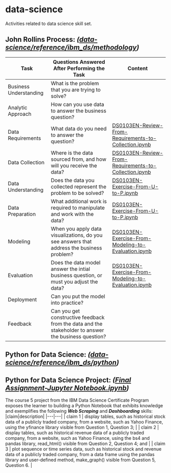 # data-science
Activities related to data science skill set.

## John Rollins Process: *([data-science/reference/ibm_ds/methodology](https://github.com/solver-Mart1n/data-science/tree/main/reference/ibm_ds/methodology))*
| Task | Questions Answered After Performing the Task | Content |
|---|---|---|
| Business Understanding | What is the problem that you are trying to solve? | |
| Analytic Approach | How can you use data to answer the business question? | |
| Data Requirements | What data do you need to answer the question? | [DS0103EN-Review-From-Requirements-to-Collection.ipynb](https://github.com/solver-Mart1n/data-science/blob/main/reference/ibm_ds/DS0103EN-Review-From-Requirements-to-Collection.ipynb) |
| Data Collection | Where is the data sourced from, and how will you receive the data? | [DS0103EN-Review-From-Requirements-to-Collection.ipynb](https://github.com/solver-Mart1n/data-science/blob/main/reference/ibm_ds/DS0103EN-Review-From-Requirements-to-Collection.ipynb) |
| Data Understanding | Does the data you collected represent the problem to be solved? | [DS0103EN-Exercise-From-U-to-P.ipynb](https://github.com/solver-Mart1n/data-science/blob/main/reference/ibm_ds/DS0103EN-Exercise-From-U-to-P.ipynb) |
| Data Preparation | What additional work is required to manipulate and work with the data? | [DS0103EN-Exercise-From-U-to-P.ipynb](https://github.com/solver-Mart1n/data-science/blob/main/reference/ibm_ds/DS0103EN-Exercise-From-U-to-P.ipynb) |
| Modeling | When you apply data visualizations, do you see answers that address the business problem? | [DS0103EN-Exercise-From-Modeling-to-Evaluation.ipynb](https://github.com/solver-Mart1n/data-science/blob/main/reference/ibm_ds/DS0103EN-Exercise-From-Modeling-to-Evaluation.ipynb) |
| Evaluation | Does the data model answer the intial business question, or must you adjust the data? | [DS0103EN-Exercise-From-Modeling-to-Evaluation.ipynb](https://github.com/solver-Mart1n/data-science/blob/main/reference/ibm_ds/DS0103EN-Exercise-From-Modeling-to-Evaluation.ipynb) |
| Deployment | Can you put the model into practice? | |
| Feedback | Can you get constructive feedback from the data and the stakeholder to answer the business question? | |

## Python for Data Science: *([data-science/reference/ibm_ds/python](https://github.com/solver-Mart1n/data-science/tree/main/reference/ibm_ds/language/python))*

## Python for Data Science Project: *([Final Assignment-Jupyter Notebook.ipynb](https://github.com/solver-Mart1n/data-science/blob/main/reference/ibm_ds/language/python/final_project/answers/Final%20Assignment%20-%20Jupyter%20Notebook.ipynb))*
The course 5 project from the IBM Data Science Certificate Program exposes the learner to building a  Python Notebook that exhibits knowledge and exemplifies the following ***Web Scraping*** and ***Dashboarding*** skills:	
|claim|description|
|---|---|
| claim 1	| display tables, such as historical stock data of a publicly traded company, from a website, such as Yahoo Finance, using the yfinance library visible from Question 1, Question 3; |
| claim 2	| display tables, such as historical revenue data of a publicly traded company, from a website, such as Yahoo Finance, using the bs4 and pandas library, read_html() visible from Question 2, Question 4; and |
| claim 3	| plot sequence or time series data, such as historical stock and revenue data of a publicly traded company, from a data frame using the pandas library and user-defined method, make_graph() visible from Question 5, Question 6. |
